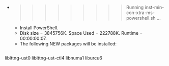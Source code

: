 * >>>>>>>>> Running inst-min-con-xtra-ms-powershell.sh ...
  * Install PowerShell.
  * Disk size = 3845756K. Space Used = 222788K. Runtime = 00:00:00:07.
  * The following NEW packages will be installed:
  ```bash
liblttng-ust0 liblttng-ust-ctl4 libnuma1 liburcu6
  ```
